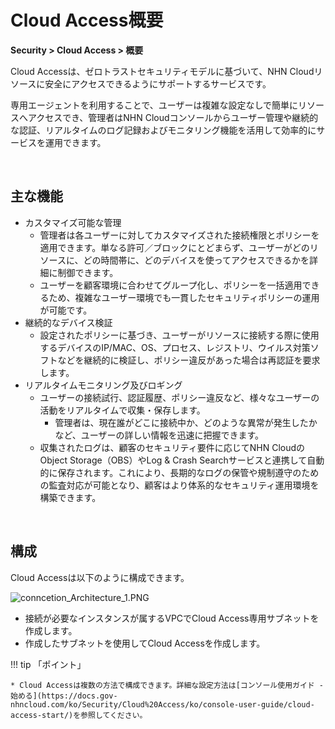 # Cloud Access概要

**Security > Cloud Access > 概要**

Cloud Accessは、ゼロトラストセキュリティモデルに基づいて、NHN Cloudリソースに安全にアクセスできるようにサポートするサービスです。

専用エージェントを利用することで、ユーザーは複雑な設定なしで簡単にリソースへアクセスでき、管理者はNHN Cloudコンソールからユーザー管理や継続的な認証、リアルタイムのログ記録およびモニタリング機能を活用して効率的にサービスを運用できます。

<br>

## 主な機能

* カスタマイズ可能な管理
    * 管理者は各ユーザーに対してカスタマイズされた接続権限とポリシーを適用できます。単なる許可／ブロックにとどまらず、ユーザーがどのリソースに、どの時間帯に、どのデバイスを使ってアクセスできるかを詳細に制御できます。
    * ユーザーを顧客環境に合わせてグループ化し、ポリシーを一括適用できるため、複雑なユーザー環境でも一貫したセキュリティポリシーの運用が可能です。
* 継続的なデバイス検証
    * 設定されたポリシーに基づき、ユーザーがリソースに接続する際に使用するデバイスのIP/MAC、OS、プロセス、レジストリ、ウイルス対策ソフトなどを継続的に検証し、ポリシー違反があった場合は再認証を要求します。
* リアルタイムモニタリング及びロギング
    * ユーザーの接続試行、認証履歴、ポリシー違反など、様々なユーザーの活動をリアルタイムで収集・保存します。
        * 管理者は、現在誰がどこに接続中か、どのような異常が発生したかなど、ユーザーの詳しい情報を迅速に把握できます。
    * 収集されたログは、顧客のセキュリティ要件に応じてNHN CloudのObject Storage（OBS）やLog & Crash Searchサービスと連携して自動的に保存されます。これにより、長期的なログの保管や規制遵守のための監査対応が可能となり、顧客はより体系的なセキュリティ運用環境を構築できます。

<br>

## 構成

Cloud Accessは以下のように構成できます。

![conncetion_Architecture_1.PNG](https://kr1-api-object-storage.nhncloudservice.com/v1/AUTH_2acdfabf4efe4efc8a04c00b348110c9/cdn_origin/prod_cloud_access/2025.06.24/2025.07/architecture_3.png)

* 接続が必要なインスタンスが属するVPCでCloud Access専用サブネットを作成します。
* 作成したサブネットを使用してCloud Accessを作成します。

!!! tip 「ポイント」

    * Cloud Accessは複数の方法で構成できます。詳細な設定方法は[コンソール使用ガイド - 始める](https://docs.gov-nhncloud.com/ko/Security/Cloud%20Access/ko/console-user-guide/cloud-access-start/)を参照してください。
